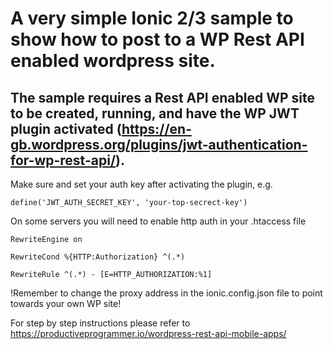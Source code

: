 # A very simple Ionic 2/3 sample to show how to post to a WP Rest API enabled wordpress site.

## The sample requires a Rest API enabled WP site to be created, running, and have the WP JWT plugin activated (https://en-gb.wordpress.org/plugins/jwt-authentication-for-wp-rest-api/).

Make sure and set your auth key after activating the plugin, e.g.
```
define('JWT_AUTH_SECRET_KEY', 'your-top-secrect-key')
```

On some servers you will need to enable http auth in your .htaccess file
```
RewriteEngine on

RewriteCond %{HTTP:Authorization} ^(.*)

RewriteRule ^(.*) - [E=HTTP_AUTHORIZATION:%1]
```

!Remember to change the proxy address in the ionic.config.json file to point towards your own WP site!

For step by step instructions please refer to https://productiveprogrammer.io/wordpress-rest-api-mobile-apps/ 